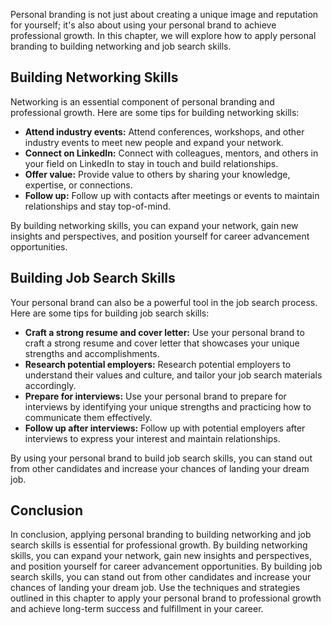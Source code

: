 
Personal branding is not just about creating a unique image and reputation for yourself; it's also about using your personal brand to achieve professional growth. In this chapter, we will explore how to apply personal branding to building networking and job search skills.

Building Networking Skills
--------------------------

Networking is an essential component of personal branding and professional growth. Here are some tips for building networking skills:

* **Attend industry events:** Attend conferences, workshops, and other industry events to meet new people and expand your network.
* **Connect on LinkedIn:** Connect with colleagues, mentors, and others in your field on LinkedIn to stay in touch and build relationships.
* **Offer value:** Provide value to others by sharing your knowledge, expertise, or connections.
* **Follow up:** Follow up with contacts after meetings or events to maintain relationships and stay top-of-mind.

By building networking skills, you can expand your network, gain new insights and perspectives, and position yourself for career advancement opportunities.

Building Job Search Skills
--------------------------

Your personal brand can also be a powerful tool in the job search process. Here are some tips for building job search skills:

* **Craft a strong resume and cover letter:** Use your personal brand to craft a strong resume and cover letter that showcases your unique strengths and accomplishments.
* **Research potential employers:** Research potential employers to understand their values and culture, and tailor your job search materials accordingly.
* **Prepare for interviews:** Use your personal brand to prepare for interviews by identifying your unique strengths and practicing how to communicate them effectively.
* **Follow up after interviews:** Follow up with potential employers after interviews to express your interest and maintain relationships.

By using your personal brand to build job search skills, you can stand out from other candidates and increase your chances of landing your dream job.

Conclusion
----------

In conclusion, applying personal branding to building networking and job search skills is essential for professional growth. By building networking skills, you can expand your network, gain new insights and perspectives, and position yourself for career advancement opportunities. By building job search skills, you can stand out from other candidates and increase your chances of landing your dream job. Use the techniques and strategies outlined in this chapter to apply your personal brand to professional growth and achieve long-term success and fulfillment in your career.
